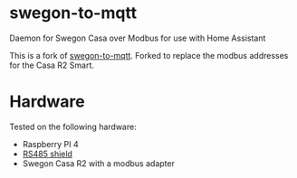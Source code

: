 # swegon-to-mqtt
Daemon for Swegon Casa over Modbus for use with Home Assistant

This is a fork of [swegon-to-mqtt](https://github.com/larsvinc/swegon-to-mqtt/tree/master). Forked to replace the modbus addresses for the Casa R2 Smart.

# Hardware
Tested on the following hardware:
- Raspberry PI 4
- [RS485 shield](https://www.hwhardsoft.de/english/projects/rs485-shield/)
- Swegon Casa R2 with a modbus adapter
